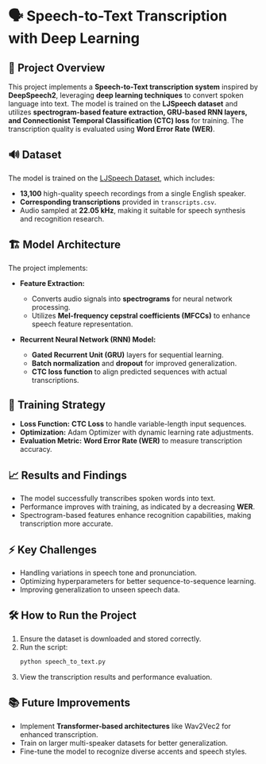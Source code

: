 # 🗣️ Speech-to-Text Transcription with Deep Learning  

## 🚀 Project Overview  
This project implements a **Speech-to-Text transcription system** inspired by **DeepSpeech2**, leveraging **deep learning techniques** to convert spoken language into text. The model is trained on the **LJSpeech dataset** and utilizes **spectrogram-based feature extraction, GRU-based RNN layers, and Connectionist Temporal Classification (CTC) loss** for training. The transcription quality is evaluated using **Word Error Rate (WER)**.  

## 🔊 Dataset  
The model is trained on the [LJSpeech Dataset](https://keithito.com/LJ-Speech-Dataset/), which includes:  
- **13,100** high-quality speech recordings from a single English speaker.  
- **Corresponding transcriptions** provided in `transcripts.csv`.  
- Audio sampled at **22.05 kHz**, making it suitable for speech synthesis and recognition research.  

## 🏗️ Model Architecture  
The project implements:  

- **Feature Extraction:**  
  - Converts audio signals into **spectrograms** for neural network processing.  
  - Utilizes **Mel-frequency cepstral coefficients (MFCCs)** to enhance speech feature representation.  

- **Recurrent Neural Network (RNN) Model:**  
  - **Gated Recurrent Unit (GRU)** layers for sequential learning.  
  - **Batch normalization** and **dropout** for improved generalization.  
  - **CTC loss function** to align predicted sequences with actual transcriptions.  

## 🔧 Training Strategy  
- **Loss Function:** **CTC Loss** to handle variable-length input sequences.  
- **Optimization:** Adam Optimizer with dynamic learning rate adjustments.  
- **Evaluation Metric:** **Word Error Rate (WER)** to measure transcription accuracy.  

## 📈 Results and Findings  
- The model successfully transcribes spoken words into text.  
- Performance improves with training, as indicated by a decreasing **WER**.  
- Spectrogram-based features enhance recognition capabilities, making transcription more accurate.  

## ⚡ Key Challenges  
- Handling variations in speech tone and pronunciation.  
- Optimizing hyperparameters for better sequence-to-sequence learning.  
- Improving generalization to unseen speech data.  

## 🛠️ How to Run the Project  
1. Ensure the dataset is downloaded and stored correctly.  
2. Run the script:  
   ```bash
   python speech_to_text.py
   ```  
3. View the transcription results and performance evaluation.  

## 📚 Future Improvements  
- Implement **Transformer-based architectures** like Wav2Vec2 for enhanced transcription.  
- Train on larger multi-speaker datasets for better generalization.  
- Fine-tune the model to recognize diverse accents and speech styles.  
